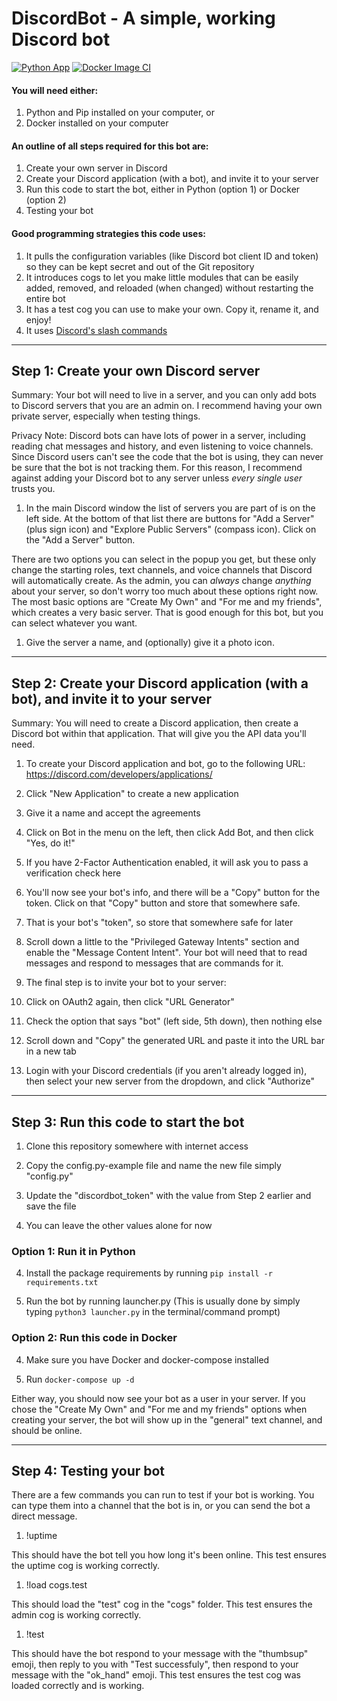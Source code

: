 # DiscordBot - A simple, working Discord bot

[![Python App](https://github.com/Elyrith/py-discordbot/actions/workflows/python-app.yml/badge.svg?branch=main)](https://github.com/Elyrith/py-discordbot/actions/workflows/python-app.yml)
[![Docker Image CI](https://github.com/Elyrith/py-discordbot/actions/workflows/docker-image.yml/badge.svg?branch=main)](https://github.com/Elyrith/py-discordbot/actions/workflows/docker-image.yml)

#### You will need either:
1. Python and Pip installed on your computer, or
1. Docker installed on your computer

#### An outline of all steps required for this bot are:
1. Create your own server in Discord
1. Create your Discord application (with a bot), and invite it to your server
1. Run this code to start the bot, either in Python (option 1) or Docker (option 2)
1. Testing your bot

#### Good programming strategies this code uses:
1. It pulls the configuration variables (like Discord bot client ID and token) so they can be kept secret and out of the Git repository
1. It introduces cogs to let you make little modules that can be easily added, removed, and reloaded (when changed) without restarting the entire bot
1. It has a test cog you can use to make your own. Copy it, rename it, and enjoy!
1. It uses [Discord's slash commands](https://discord.com/blog/slash-commands-are-here)

---

## Step 1: Create your own Discord server

 Summary: Your bot will need to live in a server, and you can only add bots to Discord servers that you are an admin on. I recommend having your own private server, especially when testing things.

 Privacy Note: Discord bots can have lots of power in a server, including reading chat messages and history, and even listening to voice channels. Since Discord users can't see the code that the bot is using, they can never be sure that the bot is not tracking them. For this reason, I recommend against adding your Discord bot to any server unless _every single user_ trusts you.

1. In the main Discord window the list of servers you are part of is on the left side. At the bottom of that list there are buttons for "Add a Server" (plus sign icon) and "Explore Public Servers" (compass icon). Click on the "Add a Server" button.

 There are two options you can select in the popup you get, but these only change the starting roles, text channels, and voice channels that Discord will automatically create. As the admin, you can _always_ change _anything_ about your server, so don't worry too much about these options right now. The most basic options are "Create My Own" and "For me and my friends", which creates a very basic server. That is good enough for this bot, but you can select whatever you want.

1. Give the server a name, and (optionally) give it a photo icon.

---

## Step 2: Create your Discord application (with a bot), and invite it to your server
Summary: You will need to create a Discord application, then create a Discord bot within that application. That will give you the API data you'll need.

1. To create your Discord application and bot, go to the following URL: https://discord.com/developers/applications/

1. Click "New Application" to create a new application
 1. Give it a name and accept the agreements

1. Click on Bot in the menu on the left, then click Add Bot, and then click "Yes, do it!"
 1. If you have 2-Factor Authentication enabled, it will ask you to pass a verification check here

1. You'll now see your bot's info, and there will be a "Copy" button for the token. Click on that "Copy" button and store that somewhere safe.
 1. That is your bot's "token", so store that somewhere safe for later

1. Scroll down a little to the "Privileged Gateway Intents" section and enable the "Message Content Intent". Your bot will need that to read messages and respond to messages that are commands for it.

1. The final step is to invite your bot to your server:
 1. Click on OAuth2 again, then click "URL Generator"
 1. Check the option that says "bot" (left side, 5th down), then nothing else
 1. Scroll down and "Copy" the generated URL and paste it into the URL bar in a new tab
 1. Login with your Discord credentials (if you aren't already logged in), then select your new server from the dropdown, and click "Authorize"

---

## Step 3: Run this code to start the bot

1. Clone this repository somewhere with internet access

1. Copy the config.py-example file and name the new file simply "config.py"

1. Update the "discordbot_token" with the value from Step 2 earlier and save the file
 1. You can leave the other values alone for now

### Option 1: Run it in Python

4. Install the package requirements by running `pip install -r requirements.txt`

1. Run the bot by running launcher.py (This is usually done by simply typing `python3 launcher.py` in the terminal/command prompt)

### Option 2: Run this code in Docker

4. Make sure you have Docker and docker-compose installed

1. Run `docker-compose up -d`

 Either way, you should now see your bot as a user in your server. If you chose the "Create My Own" and "For me and my friends" options when creating your server, the bot will show up in the "general" text channel, and should be online.

---

## Step 4: Testing your bot

There are a few commands you can run to test if your bot is working. You can type them into a channel that the bot is in, or you can send the bot a direct message.

1. !uptime

 This should have the bot tell you how long it's been online. This test ensures the uptime cog is working correctly.

1. !load cogs.test

 This should load the "test" cog in the "cogs" folder. This test ensures the admin cog is working correctly.

1. !test

 This should have the bot respond to your message with the "thumbsup" emoji, then reply to you with "Test successfuly", then respond to your message with the "ok_hand" emoji. This test ensures the test cog was loaded correctly and is working.